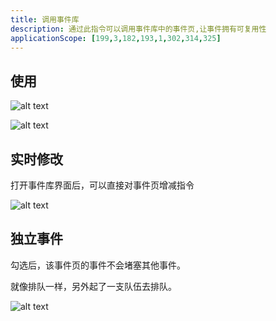 ```yaml
---
title: 调用事件库
description: 通过此指令可以调用事件库中的事件页,让事件拥有可复用性
applicationScope: [199,3,182,193,1,302,314,325]
---
```


## 使用

![alt text](https://cdn.gcw.wiki/gcw/image/zh_hans/commands/event/commonevent/image.png)

![alt text](https://cdn.gcw.wiki/gcw/image/zh_hans/commands/event/commonevent/image-1.png)

## 实时修改

打开事件库界面后，可以直接对事件页增减指令

![alt text](https://cdn.gcw.wiki/gcw/image/zh_hans/commands/event/commonevent/1.gif)

## 独立事件

勾选后，该事件页的事件不会堵塞其他事件。

就像排队一样，另外起了一支队伍去排队。

![alt text](https://cdn.gcw.wiki/gcw/image/zh_hans/commands/event/commonevent/image-3.png)
